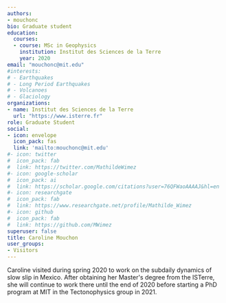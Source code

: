 ```yaml
---
authors:
- mouchonc
bio: Graduate student
education:
  courses:
  - course: MSc in Geophysics
    institution: Institut des Sciences de la Terre
    year: 2020
email: "mouchonc@mit.edu"
#interests:
# - Earthquakes
# - Long Period Earthquakes
# - Volcanoes
# - Glaciology
organizations:
- name: Institut des Sciences de la Terre
  url: "https://www.isterre.fr"
role: Graduate Student
social:
- icon: envelope
  icon_pack: fas
  link: 'mailto:mouchonc@mit.edu'
#- icon: twitter
#  icon_pack: fab
#  link: https://twitter.com/MathildeWimez
#- icon: google-scholar
#  icon_pack: ai
#  link: https://scholar.google.com/citations?user=76QFWaoAAAAJ&hl=en
#- icon: researchgate
#  icon_pack: fab
#  link: https://www.researchgate.net/profile/Mathilde_Wimez
#- icon: github
#  icon_pack: fab
#  link: https://github.com/MWimez
superuser: false
title: Caroline Mouchon
user_groups:
- Visitors
---
```


Caroline visited during spring 2020 to work on the subdaily dynamics of slow slip in Mexico.
After obtaining her Master's degree from the ISTerre, she will continue to work there until the end of 2020 before starting a PhD program at MIT in the Tectonophysics group in 2021.

